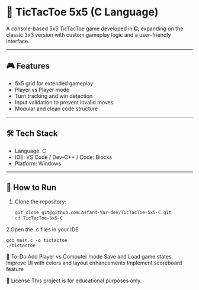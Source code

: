 # 🧠 TicTacToe 5x5 (C Language)

A console-based 5x5 TicTacToe game developed in **C**, expanding on the classic 3x3 version with custom gameplay logic and a user-friendly interface.

---

## 🎮 Features

- 5x5 grid for extended gameplay  
- Player vs Player mode  
- Turn tracking and win detection  
- Input validation to prevent invalid moves  
- Modular and clean code structure

---

## 🛠️ Tech Stack

- Language: C  
- IDE: VS Code / Dev-C++ / Code::Blocks  
- Platform: Windows

---

## 🚀 How to Run

1. Clone the repository:

   ```bash
   git clone git@github.com:Asfand-Yar-dev/TicTacToe-5x5-C.git
   cd TicTacToe-5x5-C

2.Open the .c files in your IDE

```3.Compile and run the main file:
gcc main.c -o tictactoe
./tictactoe 
```

📌 To-Do
 Add Player vs Computer mode
 Save and Load game states
 Improve UI with colors and layout enhancements
 Implement scoreboard feature
 
📄 License
This project is for educational purposes only.
